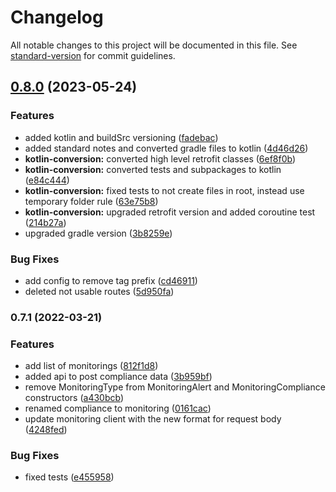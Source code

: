 # Changelog

All notable changes to this project will be documented in this file. See [standard-version](https://github.com/conventional-changelog/standard-version) for commit guidelines.

## [0.8.0](https://github.com/movisens/movisensxs-api/compare/v0.7.1...v0.8.0) (2023-05-24)


### Features

* added kotlin and buildSrc versioning ([fadebac](https://github.com/movisens/movisensxs-api/commit/fadebac135df66491da9ef032e75c723acc00934))
* added standard notes and converted gradle files to kotlin ([4d46d26](https://github.com/movisens/movisensxs-api/commit/4d46d26ca9bb6d304dd4b5d7e3c6a6b0815e230e))
* **kotlin-conversion:** converted high level retrofit classes ([6ef8f0b](https://github.com/movisens/movisensxs-api/commit/6ef8f0b3ef7139f8a33fdb38c59ae91448fa8875))
* **kotlin-conversion:** converted tests and subpackages to kotlin ([e84c444](https://github.com/movisens/movisensxs-api/commit/e84c444ebfdb350e0bd0043d84f1a8dba9865792))
* **kotlin-conversion:** fixed tests to not create files in root, instead use temporary folder rule ([63e75b8](https://github.com/movisens/movisensxs-api/commit/63e75b8fbd5e45fed1ae910b7361c9961eb814be))
* **kotlin-conversion:** upgraded retrofit version and added coroutine test ([214b27a](https://github.com/movisens/movisensxs-api/commit/214b27ab7e51b9c798d2e834638619b6b10a9d18))
* upgraded gradle version ([3b8259e](https://github.com/movisens/movisensxs-api/commit/3b8259e7db576ad29a81a460f25409b0cee8c365))


### Bug Fixes

* add config to remove tag prefix ([cd46911](https://github.com/movisens/movisensxs-api/commit/cd469114a4aeb7df232aa7266f9ba1c6c352c953))
* deleted not usable routes ([5d950fa](https://github.com/movisens/movisensxs-api/commit/5d950fa3e7b2c4896b0ec7b8928c86fa896112b7))

### 0.7.1 (2022-03-21)


### Features

* add list of monitorings ([812f1d8](https://github.com/movisens/movisensxs-api/commit/812f1d8fc161d3aa2dc49ccc68628dc236625126))
* added api to post compliance data ([3b959bf](https://github.com/movisens/movisensxs-api/commit/3b959bf49a6f7c98a12cd88d0e0d9a916544b7cd))
* remove MonitoringType from MonitoringAlert and MonitoringCompliance constructors ([a430bcb](https://github.com/movisens/movisensxs-api/commit/a430bcb99cd07058587d1a61b794c4eec2abc833))
* renamed compliance to monitoring ([0161cac](https://github.com/movisens/movisensxs-api/commit/0161cacdef10d3391e025640562b984e59363571))
* update monitoring client with the new format for request body ([4248fed](https://github.com/movisens/movisensxs-api/commit/4248fed3fb5f5be794cb6cc3fa3ef0329faaf44c))


### Bug Fixes

* fixed tests ([e455958](https://github.com/movisens/movisensxs-api/commit/e455958de792b213d04f89eec57daad70e587335))
